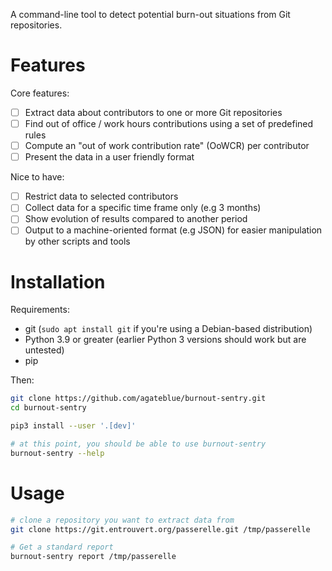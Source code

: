 A command-line tool to detect potential burn-out situations from Git repositories.

# Features

Core features:

- [ ] Extract data about contributors to one or more Git repositories
- [ ] Find out of office / work hours contributions using a set of predefined rules
- [ ] Compute an "out of work contribution rate" (OoWCR) per contributor
- [ ] Present the data in a user friendly format

Nice to have:

- [ ] Restrict data to selected contributors
- [ ] Collect data for a specific time frame only (e.g 3 months)
- [ ] Show evolution of results compared to another period
- [ ] Output to a machine-oriented format (e.g JSON) for easier manipulation by other scripts and tools

# Installation

Requirements:

- git (`sudo apt install git` if you're using a Debian-based distribution)
- Python 3.9 or greater (earlier Python 3 versions should work but are untested)
- pip

Then:

```bash
git clone https://github.com/agateblue/burnout-sentry.git
cd burnout-sentry

pip3 install --user '.[dev]'

# at this point, you should be able to use burnout-sentry
burnout-sentry --help
```

# Usage

```bash
# clone a repository you want to extract data from
git clone https://git.entrouvert.org/passerelle.git /tmp/passerelle

# Get a standard report
burnout-sentry report /tmp/passerelle
```


